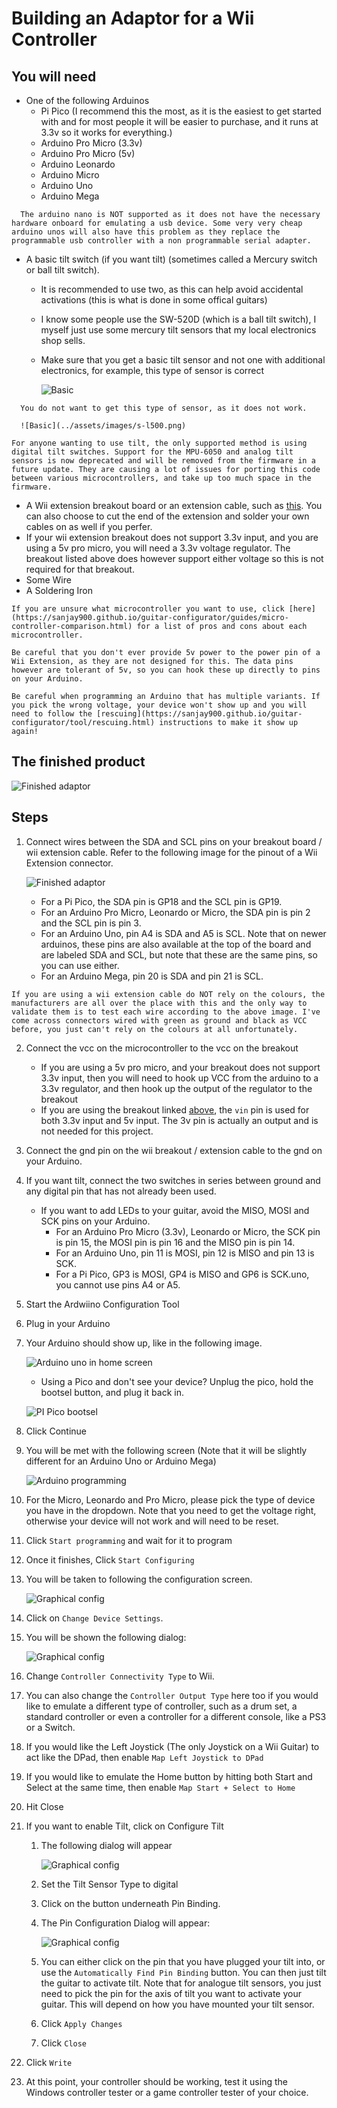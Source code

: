 # Building an Adaptor for a Wii Controller
## You will need
* One of the following Arduinos
  * Pi Pico (I recommend this the most, as it is the easiest to get started with and for most people it will be easier to purchase, and it runs at 3.3v so it works for everything.)
  * Arduino Pro Micro (3.3v)
  * Arduino Pro Micro (5v)
  * Arduino Leonardo
  * Arduino Micro
  * Arduino Uno
  * Arduino Mega
```danger
  The arduino nano is NOT supported as it does not have the necessary hardware onboard for emulating a usb device. Some very very cheap arduino unos will also have this problem as they replace the programmable usb controller with a non programmable serial adapter.
```
* A basic tilt switch (if you want tilt) (sometimes called a Mercury switch or ball tilt switch). 
  * It is recommended to use two, as this can help avoid accidental activations (this is what is done in some offical guitars)  
  * I know some people use the SW-520D (which is a ball tilt switch), I myself just use some mercury tilt sensors that my local electronics shop sells.
  * Make sure that you get a basic tilt sensor and not one with additional electronics, for example, this type of sensor is correct 
    
    ![Basic](../assets/images/s-l500.jpg)

```danger
  You do not want to get this type of sensor, as it does not work.
    
  ![Basic](../assets/images/s-l500.png)
```
```danger
For anyone wanting to use tilt, the only supported method is using digital tilt switches. Support for the MPU-6050 and analog tilt sensors is now deprecated and will be removed from the firmware in a future update. They are causing a lot of issues for porting this code between various microcontrollers, and take up too much space in the firmware.
```
* A Wii extension breakout board or an extension cable, such as [this](https://www.adafruit.com/product/4836). You can also choose to cut the end of the extension and solder your own cables on as well if you perfer.
* If your wii extension breakout does not support 3.3v input, and you are using a 5v pro micro, you will need a 3.3v voltage regulator. The breakout listed above does however support either voltage so this is not required for that breakout.
* Some Wire
* A Soldering Iron

```note
If you are unsure what microcontroller you want to use, click [here](https://sanjay900.github.io/guitar-configurator/guides/micro-controller-comparison.html) for a list of pros and cons about each microcontroller.
```

```danger
Be careful that you don't ever provide 5v power to the power pin of a Wii Extension, as they are not designed for this. The data pins however are tolerant of 5v, so you can hook these up directly to pins on your Arduino.
```

```danger
Be careful when programming an Arduino that has multiple variants. If you pick the wrong voltage, your device won't show up and you will need to follow the [rescuing](https://sanjay900.github.io/guitar-configurator/tool/rescuing.html) instructions to make it show up again!
```

## The finished product
![Finished adaptor](../assets/images/adaptor.jpg)

## Steps
1. Connect wires between the SDA and SCL pins on your breakout board / wii extension cable. 
Refer to the following image for the pinout of a Wii Extension connector.

    ![Finished adaptor](../assets/images/wii-ext.jpg)
   * For a Pi Pico, the SDA pin is GP18 and the SCL pin is GP19.
   * For an Arduino Pro Micro, Leonardo or Micro, the SDA pin is pin 2 and the SCL pin is pin 3.
   * For an Arduino Uno, pin A4 is SDA and A5 is SCL. Note that on newer arduinos, these pins are also available at the top of the board and are labeled SDA and SCL, but note that these are the same pins, so you can use either.
   * For an Arduino Mega, pin 20 is SDA and pin 21 is SCL.
```danger
If you are using a wii extension cable do NOT rely on the colours, the manufacturers are all over the place with this and the only way to validate them is to test each wire according to the above image. I've come across connectors wired with green as ground and black as VCC before, you just can't rely on the colours at all unfortunately.
```
2. Connect the vcc on the microcontroller to the vcc on the breakout
   * If you are using a 5v pro micro, and your breakout does not support 3.3v input, then you will need to hook up VCC from the arduino to a 3.3v regulator, and then hook up the output of the regulator to the breakout
   * If you are using the breakout linked [above](https://www.adafruit.com/product/4836), the `vin` pin is used for both 3.3v input and 5v input. The 3v pin is actually an output and is not needed for this project.
4. Connect the gnd pin on the wii breakout / extension cable to the gnd on your Arduino.
5. If you want tilt, connect the two switches in series between ground and any digital pin that has not already been used.
     * If you want to add LEDs to your guitar, avoid the MISO, MOSI and SCK pins on your Arduino.
       * For an Arduino Pro Micro (3.3v), Leonardo or Micro, the SCK pin is pin 15, the MOSI pin is pin 16 and the MISO pin is pin 14.
       * For an Arduino Uno, pin 11 is MOSI, pin 12 is MISO and pin 13 is SCK.
       * For a Pi Pico, GP3 is MOSI, GP4 is MISO and GP6 is SCK.uno, you cannot use pins A4 or A5.
6. Start the Ardwiino Configuration Tool
7. Plug in your Arduino
8. Your Arduino should show up, like in the following image.

    ![Arduino uno in home screen](../assets/images/device-pick-uno.png)
    * Using a Pico and don't see your device? Unplug the pico, hold the bootsel button, and plug it back in.
    
    ![PI Pico bootsel](../assets/images/pico-bootsel.png)

8. Click Continue
9. You will be met with the following screen (Note that it will be slightly different for an Arduino Uno or Arduino Mega)

    ![Arduino programming](../assets/images/programming.png)

10. For the Micro, Leonardo and Pro Micro, please pick the type of device you have in the dropdown. Note that you need to get the voltage right, otherwise your device will not work and will need to be reset.
11. Click `Start programming` and wait for it to program
12. Once it finishes, Click `Start Configuring`
13. You will be taken to following the configuration screen.

    ![Graphical config](../assets/images/main-screen-graphical.png)

14. Click on `Change Device Settings`.
15. You will be shown the following dialog:

    ![Graphical config](../assets/images/change-dialog.png)

16. Change `Controller Connectivity Type` to Wii.
17. You can also change the `Controller Output Type` here too if you would like to emulate a different type of controller, such as a drum set, a standard controller or even a controller for a different console, like a PS3 or a Switch.
18. If you would like the Left Joystick (The only Joystick on a Wii Guitar) to act like the DPad, then enable `Map Left Joystick to DPad`
19. If you would like to emulate the Home button by hitting both Start and Select at the same time, then enable `Map Start + Select to Home`
20. Hit Close
21. If you want to enable Tilt, click on Configure Tilt
    1. The following dialog will appear
      
        ![Graphical config](../assets/images/tilt-dialog.png)

    2. Set the Tilt Sensor Type to digital
    4. Click on the button underneath Pin Binding.
    5. The Pin Configuration Dialog will appear:

       ![Graphical config](../assets/images/pin-dialog.png)

    6. You can either click on the pin that you have plugged your tilt into, or use the `Automatically Find Pin Binding` button. You can then just tilt the guitar to activate tilt. Note that for analogue tilt sensors, you just need to pick the pin for the axis of tilt you want to activate your guitar. This will depend on how you have mounted your tilt sensor.
    7. Click `Apply Changes`
    8. Click `Close`
 1. Click `Write`
 2. At this point, your controller should be working, test it using the Windows controller tester or a game controller tester of your choice.
